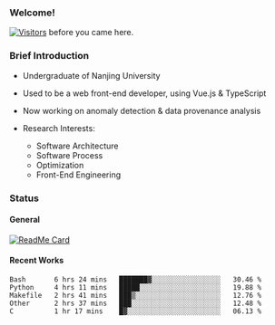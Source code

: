 ### Welcome!

[![Visitors](https://visitor-badge.laobi.icu/badge?page_id=HermitSun.HermitSun)]() before you came here.

### Brief Introduction

- Undergraduate of Nanjing University

- Used to be a web front-end developer, using Vue.js & TypeScript

- Now working on anomaly detection & data provenance analysis

- Research Interests: 
  - Software Architecture
  - Software Process
  - Optimization
  - Front-End Engineering

### Status

#### General

[![ReadMe Card](https://github-readme-stats.hermitsun.vercel.app/api?username=HermitSun&count_private=true&show_icons=true)]()

#### Recent Works

<!--START_SECTION:waka-->
```text
Bash       6 hrs 24 mins   ███████▓░░░░░░░░░░░░░░░░░   30.46 % 
Python     4 hrs 11 mins   █████░░░░░░░░░░░░░░░░░░░░   19.88 % 
Makefile   2 hrs 41 mins   ███▒░░░░░░░░░░░░░░░░░░░░░   12.76 % 
Other      2 hrs 37 mins   ███░░░░░░░░░░░░░░░░░░░░░░   12.48 % 
C          1 hr 17 mins    █▓░░░░░░░░░░░░░░░░░░░░░░░   06.13 % 
```
<!--END_SECTION:waka-->
